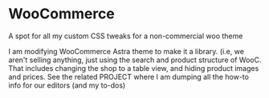 # WooCommerce
A spot for all my custom CSS tweaks for a non-commercial woo theme

I am modifying WooCommerce Astra theme to make it a library. (i.e, we aren't selling anything, just using the search and product structure of WooC. That includes changing the shop to a table view, and hiding product images and prices.
See the related PROJECT where I am dumping all the how-to info for our editors (and my to-dos)
